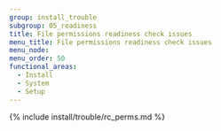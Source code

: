 ```yaml
---
group: install_trouble
subgroup: 05_readiness
title: File permissions readiness check issues
menu_title: File permissions readiness check issues
menu_node:
menu_order: 50
functional_areas:
  - Install
  - System
  - Setup
---
```


{% include install/trouble/rc_perms.md %}
